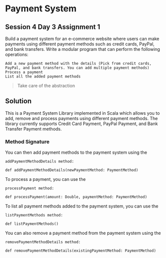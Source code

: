 # Payment System
## Session 4 Day 3 Assignment 1

Build a payment system for an e-commerce website where users can make payments using different payment methods such as credit cards, PayPal, and bank transfers.
Write a modular program that can perform the following operations:

    Add a new payment method with the details (Pick from credit cards, PayPal, and bank transfers. You can add multiple payment methods)
    Process a payment
    List all the added payment methods

> Take care of the abstraction

## Solution

This is a Payment System Library implemented in Scala which allows you to add, remove and process payments using different payment methods. The library currently supports Credit Card Payment, PayPal Payment, and Bank Transfer Payment methods.

### Method Signature

You can then add payment methods to the payment system using the 
    
    addPaymentMethodDetails method:
    
    def addPaymentMethodDetails(newPaymentMethod: PaymentMethod)
    
To process a payment, you can use the 
    
    processPayment method:
    
    def processPayment(amount: Double, paymentMethod: PaymentMethod)
    
To list all payment methods added to the payment system, you can use the 

    listPaymentMethods method:
    
    def listPaymentMethods()
    
You can also remove a payment method from the payment system using the 

    removePaymentMethodDetails method:
    
    def removePaymentMethodDetails(existingPaymentMethod: PaymentMethod)
    

